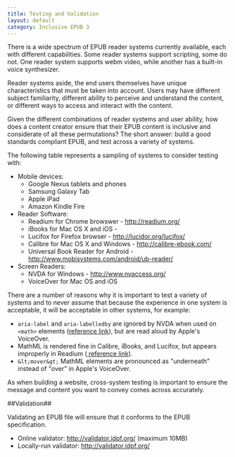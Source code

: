 ```yaml
---
title: Testing and Validation
layout: default
category: Inclusive EPUB 3
---
```


There is a wide spectrum of EPUB reader systems currently available, each with different capabilities. Some reader systems support scripting, some do not. One reader system supports webm video, while another has a built-in voice synthesizer.

Reader systems aside, the end users themselves have unique characteristics that must be taken into account. Users may have different subject familiarity, different ability to perceive and understand the content, or different ways to access and interact with the content.

Given the different combinations of reader systems and user ability, how does a content creator ensure that their EPUB content is inclusive and considerate of all these permutations? The short answer: build a good standards compliant EPUB, and test across a variety of systems.

The following table represents a sampling of systems to consider testing with:

* Mobile devices:
   * Google Nexus tablets and phones
   * Samsung Galaxy Tab
   * Apple iPad
   * Amazon Kindle Fire
* Reader Software:
   * Readium for Chrome browswer - <a rel="nofollow" target="_blank" class="link-external" href="http://readium.org/">http://readium.org/</a>
   * iBooks for Mac OS X and iOS -
   * Lucifox for Firefox browser - <a rel="nofollow" target="_blank" class="link-external" href="http://lucidor.org/lucifox/">http://lucidor.org/lucifox/</a>
   * Calibre for Mac OS X and Windows - <a rel="nofollow" target="_blank" class="link-external" href="http://calibre-ebook.com/">http://calibre-ebook.com/</a>
   * Universal Book Reader for Android - <a rel="nofollow" target="_blank" class="link-external" href="http://www.mobisystems.com/android/ub-reader/">http://www.mobisystems.com/android/ub-reader/</a>
* Screen Readers:
   * NVDA for Windows - <a rel="nofollow" target="_blank" class="link-external" href="http://www.nvaccess.org/">http://www.nvaccess.org/</a>
   * VoiceOver for Mac OS and iOS

There are a number of reasons why it is important to test a variety of systems and to never assume that because the experience in one system is acceptable, it will be acceptable in other systems, for example:

* `aria-label` and `aria-labelledby` are ignored by NVDA when used on `<math>` elements (<a rel="nofollow" target="_blank" class="link-external" href="http://community.nvda-project.org/ticket/4422">reference link</a>), but are read aloud by Apple's VoiceOver.
* MathML is rendered fine in Calibre, iBooks, and Lucifox, but appears improperly in Readium (<a rel="nofollow" target="_blank" class="link-external" href="http://idpf.org/forum/topic-1618"> reference link</a>).
* `&lt;mover&gt;` MathML elements are pronounced as "underneath" instead of "over" in Apple's VoiceOver.

As when building a website, cross-system testing is important to ensure the message and content you want to convey comes across accurately.

##Validation##

Validating an EPUB file will ensure that it conforms to the EPUB specification.

* Online validator: <a rel="nofollow" target="_blank" class="link-external" href="http://validator.idpf.org/">http://validator.idpf.org/</a> (maximum 10MB)
* Locally-run validator: <a rel="nofollow" target="_blank" class="link-external" href="https://github.com/idpf/epubcheck">http://validator.idpf.org/</a>
